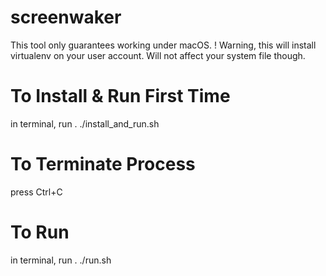 # screenwaker
This tool only guarantees working under macOS.
! Warning, this will install virtualenv on your user account. Will not affect your system file though.

# To Install & Run First Time
in terminal, run . ./install_and_run.sh

# To Terminate Process
press Ctrl+C

# To Run
in terminal, run . ./run.sh
